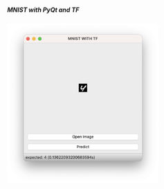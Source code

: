 <p align="center">
  <h5>MNIST with PyQt and TF</h5>
  <img src="public/screenshot.png" width="350" title="screenshot">
</p>
